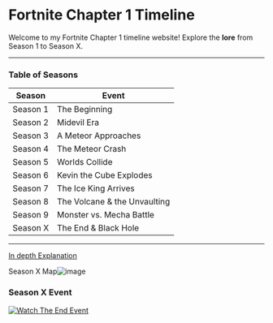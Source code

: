 <link rel="stylesheet" type="text/css" href="style.css">

# **Fortnite Chapter 1 Timeline**

Welcome to my Fortnite Chapter 1 timeline website! Explore the **lore** from Season 1 to Season X.

---
### **Table of Seasons**
| Season | Event |
|--------|--------------------------|
| Season 1 | The Beginning |
| Season 2 | Midevil Era |
| Season 3 | A Meteor Approaches |
| Season 4 | The Meteor Crash |
| Season 5 | Worlds Collide |
| Season 6 | Kevin the Cube Explodes |
| Season 7 | The Ice King Arrives |
| Season 8 | The Volcane & the Unvaulting |
| Season 9 | Monster vs. Mecha Battle |
| Season X | The End & Black Hole |
---
[In depth Explanation](https://github.com/IslandShockWave/fortnite-timeline/blob/main/Chapter1.md)

Season X Map![image](https://github.com/user-attachments/assets/ea970871-0eb2-4e60-879b-2dd7fff1ea4a)



### **Season X Event**
[![Watch The End Event](![image](https://github.com/user-attachments/assets/8072d9a9-3cef-4a62-982a-ec51e03cf763)
)](https://www.youtube.com/watch?v=1j6fjivY2Z8)
